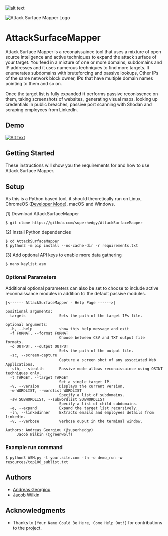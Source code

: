 ![alt text](https://img.shields.io/badge/Python-3_only-blue.svg "Python 3 only")

![Attack Surface Mapper Logo](https://npercoco.typepad.com/.a/6a0133f264aa62970b0240a49c6ba4200d-800wi "Attack Surface Mapper Logo")

# AttackSurfaceMapper
Attack Surface Mapper is a reconaissaince tool that uses a mixture of open source intellgence and active techniques to expand the attack surface of your target. You feed in a mixture of one or more domains, subdomains and IP addresses and it uses numerous techniques to find more targets. It enumerates subdomains with bruteforcing and passive lookups, Other IPs of the same network block owner, IPs that have multiple domain names pointing to them and so on.

Once the target list is fully expanded it performs passive reconissence on them, taking screenshots of websites, generating visual maps, looking up credentials in public breaches, passive port scanning with Shodan and scraping employees from LinkedIn.

## Demo
[![Alt text](https://img.youtube.com/vi/buIQSf_gmdE/0.jpg)](https://www.youtube.com/watch?v=buIQSf_gmdE)

## Getting Started
These instructions will show you the requirements for and how to use Attack Surface Mapper.

## Setup
As this is a Python based tool, it should theoretically run on Linux, ChromeOS ([Developer Mode](https://www.chromium.org/chromium-os/developer-information-for-chrome-os-devices/generic)), macOS and Windows.

[1] Download AttackSurfaceMapper
```
$ git clone https://github.com/superhedgy/AttackSurfaceMapper
```

[2] Install Python dependencies
```
$ cd AttackSurfaceMapper
$ python3 -m pip install --no-cache-dir -r requirements.txt
```

[3] Add optional API keys to enable more data gathering
```
$ nano keylist.asm
```

### Optional Parameters
Additional optional parameters can also be set to choose to include active reconnaissance modules in addition to the default passive modules.

```
|<------ AttackSurfaceMapper - Help Page ------>|

positional arguments:
  targets               Sets the path of the target IPs file.

optional arguments:
  -h, --help            show this help message and exit
  -f FORMAT, --format FORMAT
                        Choose between CSV and TXT output file formats.
  -o OUTPUT, --output OUTPUT
                        Sets the path of the output file.
  -sc, --screen-capture
                        Capture a screen shot of any associated Web Applications.
  -sth, --stealth       Passive mode allows reconaissaince using OSINT techniques only.
  -t TARGET, --target TARGET
                        Set a single target IP.
  -V, --version         Displays the current version.
  -w WORDLIST, --wordlist WORDLIST
                        Specify a list of subdomains.
  -sw SUBWORDLIST, --subwordlist SUBWORDLIST
                        Specify a list of child subdomains.
  -e, --expand          Expand the target list recursively.
  -ln, --linkedinner    Extracts emails and employees details from linkedin.
  -v, --verbose         Verbose ouput in the terminal window.

Authors: Andreas Georgiou (@superhedgy)
	 Jacob Wilkin (@greenwolf)
```

### Example run command
```
$ python3 ASM.py -t your.site.com -ln -o demo_run -w resources/top100_sublist.txt
```

## Authors
* [Andreas Georgiou](https://github.com/superhedgy)
* [Jacob Wilkin](https://github.com/Greenwolf)

## Acknowledgments
* Thanks to `[Your Name Could Be Here, Come Help Out!]` for contributions to the project.

